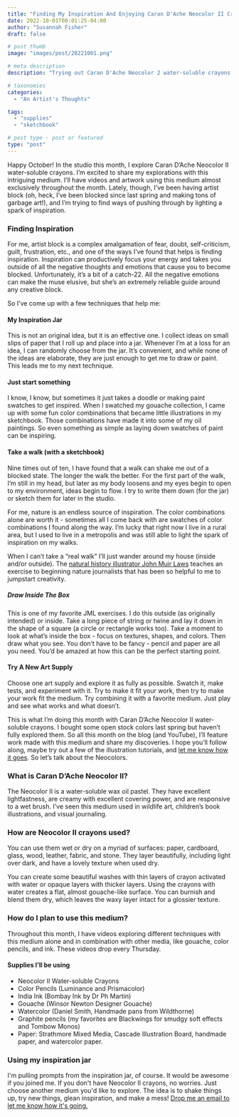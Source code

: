 ```yaml
---
title: "Finding My Inspiration And Enjoying Caran D'Ache Neocolor II Crayons"
date: 2022-10-01T00:01:25-04:00
author: "Susannah Fisher"
draft: false

# post thumb
image: "images/post/20221001.png"

# meta description
description: "Trying out Caran D'Ache Neocolor 2 water-soluble crayons for portraits and illustration projects in an attempt to get some inspiration and overcome art block."

# taxonomies
categories:
  - "An Artist's Thoughts"

tags:
  - "supplies"
  - "sketchbook"

# post type - post or featured
type: "post"
---
```


Happy October! In the studio this month, I explore Caran D’Ache Neocolor II water-soluble crayons. I’m excited to share my explorations with this intriguing medium. I’ll have videos and artwork using this medium almost exclusively throughout the month. Lately, though, I’ve been having artist block (oh, heck, I’ve been blocked since last spring and making tons of garbage art!), and I’m trying to find ways of pushing through by lighting a spark of inspiration.
<!--more-->

### Finding Inspiration
For me, artist block is a complex amalgamation of fear, doubt, self-criticism, guilt, frustration, etc., and one of the ways I’ve found that helps is finding inspiration. Inspiration can productively focus your energy and takes you outside of all the negative thoughts and emotions that cause you to become blocked. Unfortunately, it’s a bit of a catch-22. All the negative emotions can make the muse elusive, but she’s an extremely reliable guide around any creative block. 

So I’ve come up with a few techniques that help me:
#### My Inspiration Jar

This is not an original idea, but it is an effective one. I collect ideas on small slips of paper that I roll up and place into a jar. Whenever I’m at a loss for an idea, I can randomly choose from the jar. It’s convenient, and while none of the ideas are elaborate, they are just enough to get me to draw or paint. This leads me to my next technique.

#### Just start something
I know, I know, but sometimes it just takes a doodle or making paint swatches to get inspired. When I swatched my gouache collection, I came up with some fun color combinations that became little illustrations in my sketchbook. Those combinations have made it into some of my oil paintings. So even something as simple as laying down swatches of paint can be inspiring.

#### Take a walk (with a sketchbook)
Nine times out of ten, I have found that a walk can shake me out of a blocked state. The longer the walk the better. For the first part of the walk, I’m still in my head, but later as my body loosens and my eyes begin to open to my environment, ideas begin to flow. I try to write them down (for the jar) or sketch them for later in the studio.

For me, nature is an endless source of inspiration. The color combinations alone are worth it - sometimes all I come back with are swatches of color combinations I found along the way. I’m lucky that right now I live in a rural area, but I used to live in a metropolis and was still able to light the spark of inspiration on my walks.

When I can’t take a “real walk” I’ll just wander around my house (inside and/or outside). The <a href="https://johnmuirlaws.com/blog/" target="_blank">natural history illustrator John Muir Laws</a> teaches an exercise to beginning nature journalists that has been so helpful to me to jumpstart creativity.

##### Draw Inside The Box
This is one of my favorite JML exercises. I do this outside (as originally intended) or inside. Take a long piece of string or twine and lay it down in the shape of a square (a circle or rectangle works too). Take a moment to look at what’s inside the box - focus on textures, shapes, and colors. Then draw what you see. You don’t have to be fancy - pencil and paper are all you need. You’d be amazed at how this can be the perfect starting point.

#### Try A New Art Supply
Choose one art supply and explore it as fully as possible. Swatch it, make tests, and experiment with it. Try to make it fit your work, then try to make your work fit the medium. Try combining it with a favorite medium. Just play and see what works and what doesn’t. 

This is what I’m doing this month with Caran D’Ache Neocolor II water-soluble crayons. I bought some open stock colors last spring but haven’t fully explored them. So all this month on the blog (and YouTube), I’ll feature work made with this medium and share my discoveries. I hope you’ll follow along, maybe try out a few of the illustration tutorials, and [let me know how it goes](mailto:info@susannahfisher.art). So let’s talk about the Neocolors.

### What is Caran D’Ache Neocolor II?
The Neocolor II is a water-soluble wax oil pastel. They have excellent lightfastness, are creamy with excellent covering power, and are responsive to a wet brush. I’ve seen this medium used in wildlife art, children’s book illustrations, and visual journaling.

### How are Neocolor II crayons used?
You can use them wet or dry on a myriad of surfaces: paper, cardboard, glass, wood, leather, fabric, and stone. They layer beautifully, including light over dark, and have a lovely texture when used dry.

You can create some beautiful washes with thin layers of crayon activated with water or opaque layers with thicker layers. Using the crayons with water creates a flat, almost gouache-like surface. You can burnish and blend them dry, which leaves the waxy layer intact for a glossier texture.

### How do I plan to use this medium?
Throughout this month, I have videos exploring different techniques with this medium alone and in combination with other media, like gouache, color pencils, and ink. These videos drop every Thursday.

#### Supplies I’ll be using
* Neocolor II Water-soluble Crayons
* Color Pencils (Luminance and Prismacolor)
* India Ink (Bombay Ink by Dr Ph Martin)
* Gouache (Winsor Newton Designer Gouache)
* Watercolor (Daniel Smith, Handmade pans from Wildthorne)
* Graphite pencils (my favorites are Blackwings for smudgy soft effects and Tombow Monos)
* Paper: Strathmore Mixed Media, Cascade Illustration Board, handmade paper, and watercolor paper.

### Using my inspiration jar
I'm pulling prompts from the inspiration jar, of course. It would be awesome if you joined me. If you don't have Neocolor II crayons, no worries. Just choose another medium you'd like to explore. The idea is to shake things up, try new things, glean inspiration, and make a mess! [Drop me an email to let me know how it's going.](mailto:info@susannahfisher.art)